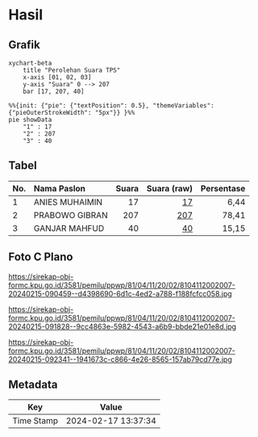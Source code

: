 # Hasil

## Grafik

```mermaid
xychart-beta
    title "Perolehan Suara TPS"
    x-axis [01, 02, 03]
    y-axis "Suara" 0 --> 207
    bar [17, 207, 40]
```

```mermaid
%%{init: {"pie": {"textPosition": 0.5}, "themeVariables": {"pieOuterStrokeWidth": "5px"}} }%%
pie showData
    "1" : 17
    "2" : 207
    "3" : 40
```

## Tabel

| No. | Nama Paslon    | Suara | Suara (raw) | Persentase |
|:--- |:-------------- | -----:| -----------:| ----------:|
| 1   | ANIES MUHAIMIN | 17    | [17][p-1]   | 6,44       |
| 2   | PRABOWO GIBRAN | 207   | [207][p-2]  | 78,41      |
| 3   | GANJAR MAHFUD  | 40    | [40][p-3]   | 15,15      |


[p-1]: https://github.com/gigit-pemilu/pemilu-2024-81-maluku/blob/main/pilpres/hitung-suara/sub/81-maluku/sub/04-buru/sub/11-lolong-guba/sub/2002-waegeren/sub/007-tps/sub/paslon-1.txt
[p-2]: https://github.com/gigit-pemilu/pemilu-2024-81-maluku/blob/main/pilpres/hitung-suara/sub/81-maluku/sub/04-buru/sub/11-lolong-guba/sub/2002-waegeren/sub/007-tps/sub/paslon-2.txt
[p-3]: https://github.com/gigit-pemilu/pemilu-2024-81-maluku/blob/main/pilpres/hitung-suara/sub/81-maluku/sub/04-buru/sub/11-lolong-guba/sub/2002-waegeren/sub/007-tps/sub/paslon-3.txt

## Foto C Plano

https://sirekap-obj-formc.kpu.go.id/3581/pemilu/ppwp/81/04/11/20/02/8104112002007-20240215-090459--d4398690-6d1c-4ed2-a788-f188fcfcc058.jpg

https://sirekap-obj-formc.kpu.go.id/3581/pemilu/ppwp/81/04/11/20/02/8104112002007-20240215-091828--9cc4863e-5982-4543-a6b9-bbde21e01e8d.jpg

https://sirekap-obj-formc.kpu.go.id/3581/pemilu/ppwp/81/04/11/20/02/8104112002007-20240215-092341--1941673c-c866-4e26-8565-157ab79cd77e.jpg


## Metadata

| Key        | Value               |
| ---------- | ------------------- |
| Time Stamp | 2024-02-17 13:37:34 |



